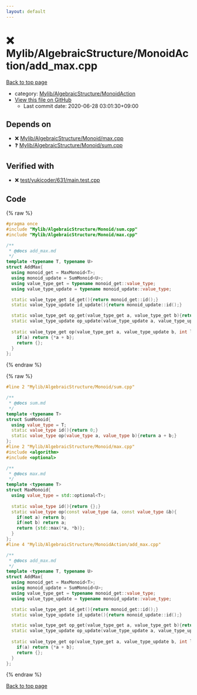 ```yaml
---
layout: default
---
```


<!-- mathjax config similar to math.stackexchange -->
<script type="text/javascript" async
  src="https://cdnjs.cloudflare.com/ajax/libs/mathjax/2.7.5/MathJax.js?config=TeX-MML-AM_CHTML">
</script>
<script type="text/x-mathjax-config">
  MathJax.Hub.Config({
    TeX: { equationNumbers: { autoNumber: "AMS" }},
    tex2jax: {
      inlineMath: [ ['$','$'] ],
      processEscapes: true
    },
    "HTML-CSS": { matchFontHeight: false },
    displayAlign: "left",
    displayIndent: "2em"
  });
</script>

<script type="text/javascript" src="https://cdnjs.cloudflare.com/ajax/libs/jquery/3.4.1/jquery.min.js"></script>
<script src="https://cdn.jsdelivr.net/npm/jquery-balloon-js@1.1.2/jquery.balloon.min.js" integrity="sha256-ZEYs9VrgAeNuPvs15E39OsyOJaIkXEEt10fzxJ20+2I=" crossorigin="anonymous"></script>
<script type="text/javascript" src="../../../../assets/js/copy-button.js"></script>
<link rel="stylesheet" href="../../../../assets/css/copy-button.css" />


# :x: Mylib/AlgebraicStructure/MonoidAction/add_max.cpp

<a href="../../../../index.html">Back to top page</a>

* category: <a href="../../../../index.html#7bd9a37defae28fe1746a7ffe2a62491">Mylib/AlgebraicStructure/MonoidAction</a>
* <a href="{{ site.github.repository_url }}/blob/master/Mylib/AlgebraicStructure/MonoidAction/add_max.cpp">View this file on GitHub</a>
    - Last commit date: 2020-06-28 03:01:30+09:00




## Depends on

* :x: <a href="../Monoid/max.cpp.html">Mylib/AlgebraicStructure/Monoid/max.cpp</a>
* :question: <a href="../Monoid/sum.cpp.html">Mylib/AlgebraicStructure/Monoid/sum.cpp</a>


## Verified with

* :x: <a href="../../../../verify/test/yukicoder/631/main.test.cpp.html">test/yukicoder/631/main.test.cpp</a>


## Code

<a id="unbundled"></a>
{% raw %}
```cpp
#pragma once
#include "Mylib/AlgebraicStructure/Monoid/sum.cpp"
#include "Mylib/AlgebraicStructure/Monoid/max.cpp"

/**
 * @docs add_max.md
 */
template <typename T, typename U>
struct AddMax{
  using monoid_get = MaxMonoid<T>;
  using monoid_update = SumMonoid<U>;
  using value_type_get = typename monoid_get::value_type;
  using value_type_update = typename monoid_update::value_type;

  static value_type_get id_get(){return monoid_get::id();}
  static value_type_update id_update(){return monoid_update::id();}

  static value_type_get op_get(value_type_get a, value_type_get b){return monoid_get::op(a, b);}
  static value_type_update op_update(value_type_update a, value_type_update b){return monoid_update::op(a, b);}
  
  static value_type_get op(value_type_get a, value_type_update b, int len){
    if(a) return {*a + b};
    return {};
  }
};

```
{% endraw %}

<a id="bundled"></a>
{% raw %}
```cpp
#line 2 "Mylib/AlgebraicStructure/Monoid/sum.cpp"

/**
 * @docs sum.md
 */
template <typename T>
struct SumMonoid{
  using value_type = T;
  static value_type id(){return 0;}
  static value_type op(value_type a, value_type b){return a + b;}
};
#line 2 "Mylib/AlgebraicStructure/Monoid/max.cpp"
#include <algorithm>
#include <optional>

/**
 * @docs max.md
 */
template <typename T>
struct MaxMonoid{
  using value_type = std::optional<T>;
  
  static value_type id(){return {};}
  static value_type op(const value_type &a, const value_type &b){
    if(not a) return b;
    if(not b) return a;
    return {std::max(*a, *b)};
  }
};
#line 4 "Mylib/AlgebraicStructure/MonoidAction/add_max.cpp"

/**
 * @docs add_max.md
 */
template <typename T, typename U>
struct AddMax{
  using monoid_get = MaxMonoid<T>;
  using monoid_update = SumMonoid<U>;
  using value_type_get = typename monoid_get::value_type;
  using value_type_update = typename monoid_update::value_type;

  static value_type_get id_get(){return monoid_get::id();}
  static value_type_update id_update(){return monoid_update::id();}

  static value_type_get op_get(value_type_get a, value_type_get b){return monoid_get::op(a, b);}
  static value_type_update op_update(value_type_update a, value_type_update b){return monoid_update::op(a, b);}
  
  static value_type_get op(value_type_get a, value_type_update b, int len){
    if(a) return {*a + b};
    return {};
  }
};

```
{% endraw %}

<a href="../../../../index.html">Back to top page</a>

